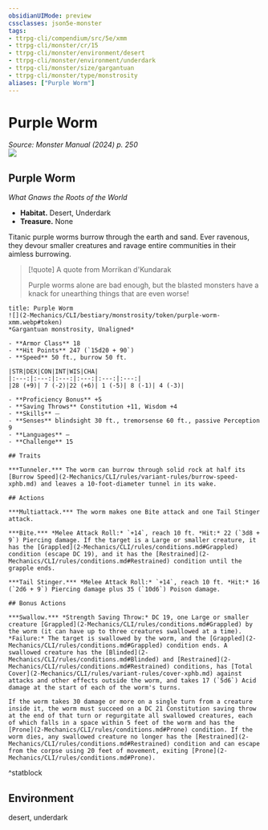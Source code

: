 ```yaml
---
obsidianUIMode: preview
cssclasses: json5e-monster
tags:
- ttrpg-cli/compendium/src/5e/xmm
- ttrpg-cli/monster/cr/15
- ttrpg-cli/monster/environment/desert
- ttrpg-cli/monster/environment/underdark
- ttrpg-cli/monster/size/gargantuan
- ttrpg-cli/monster/type/monstrosity
aliases: ["Purple Worm"]
---
```

# Purple Worm
*Source: Monster Manual (2024) p. 250*  
![](2-Mechanics/CLI/books/monster-manual-2025/img/purple-worm.webp#right)

## Purple Worm

*What Gnaws the Roots of the World*

- **Habitat.** Desert, Underdark  
- **Treasure.** None  

Titanic purple worms burrow through the earth and sand. Ever ravenous, they devour smaller creatures and ravage entire communities in their aimless burrowing.

> [!quote] A quote from Morrikan d'Kundarak  
> 
> Purple worms alone are bad enough, but the blasted monsters have a knack for unearthing things that are even worse!


```ad-statblock
title: Purple Worm
![](2-Mechanics/CLI/bestiary/monstrosity/token/purple-worm-xmm.webp#token)
*Gargantuan monstrosity, Unaligned*

- **Armor Class** 18 
- **Hit Points** 247 (`15d20 + 90`) 
- **Speed** 50 ft., burrow 50 ft.

|STR|DEX|CON|INT|WIS|CHA|
|:---:|:---:|:---:|:---:|:---:|:---:|
|28 (+9)| 7 (-2)|22 (+6)| 1 (-5)| 8 (-1)| 4 (-3)|

- **Proficiency Bonus** +5
- **Saving Throws** Constitution +11, Wisdom +4
- **Skills** ⏤
- **Senses** blindsight 30 ft., tremorsense 60 ft., passive Perception 9
- **Languages** —
- **Challenge** 15

## Traits

***Tunneler.*** The worm can burrow through solid rock at half its [Burrow Speed](2-Mechanics/CLI/rules/variant-rules/burrow-speed-xphb.md) and leaves a 10-foot-diameter tunnel in its wake.

## Actions

***Multiattack.*** The worm makes one Bite attack and one Tail Stinger attack.

***Bite.*** *Melee Attack Roll:* `+14`, reach 10 ft. *Hit:* 22 (`3d8 + 9`) Piercing damage. If the target is a Large or smaller creature, it has the [Grappled](2-Mechanics/CLI/rules/conditions.md#Grappled) condition (escape DC 19), and it has the [Restrained](2-Mechanics/CLI/rules/conditions.md#Restrained) condition until the grapple ends.

***Tail Stinger.*** *Melee Attack Roll:* `+14`, reach 10 ft. *Hit:* 16 (`2d6 + 9`) Piercing damage plus 35 (`10d6`) Poison damage.

## Bonus Actions

***Swallow.*** *Strength Saving Throw:* DC 19, one Large or smaller creature [Grappled](2-Mechanics/CLI/rules/conditions.md#Grappled) by the worm (it can have up to three creatures swallowed at a time). *Failure:* The target is swallowed by the worm, and the [Grappled](2-Mechanics/CLI/rules/conditions.md#Grappled) condition ends. A swallowed creature has the [Blinded](2-Mechanics/CLI/rules/conditions.md#Blinded) and [Restrained](2-Mechanics/CLI/rules/conditions.md#Restrained) conditions, has [Total Cover](2-Mechanics/CLI/rules/variant-rules/cover-xphb.md) against attacks and other effects outside the worm, and takes 17 (`5d6`) Acid damage at the start of each of the worm's turns.

If the worm takes 30 damage or more on a single turn from a creature inside it, the worm must succeed on a DC 21 Constitution saving throw at the end of that turn or regurgitate all swallowed creatures, each of which falls in a space within 5 feet of the worm and has the [Prone](2-Mechanics/CLI/rules/conditions.md#Prone) condition. If the worm dies, any swallowed creature no longer has the [Restrained](2-Mechanics/CLI/rules/conditions.md#Restrained) condition and can escape from the corpse using 20 feet of movement, exiting [Prone](2-Mechanics/CLI/rules/conditions.md#Prone).
```
^statblock

## Environment

desert, underdark